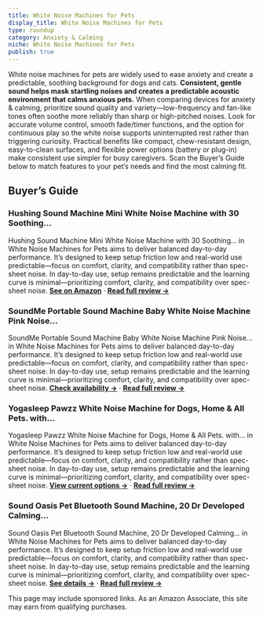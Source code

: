 ```yaml
---
title: White Noise Machines for Pets
display_title: White Noise Machines for Pets
type: roundup
category: Anxiety & Calming
niche: White Noise Machines for Pets
publish: true
---
```


<p>White noise machines for pets are widely used to ease anxiety and create a predictable, soothing background for dogs and cats. <strong>Consistent, gentle sound helps mask startling noises and creates a predictable acoustic environment that calms anxious pets.</strong> When comparing devices for anxiety &amp; calming, prioritize sound quality and variety&mdash;low-frequency and fan-like tones often soothe more reliably than sharp or high-pitched noises. Look for accurate volume control, smooth fade/timer functions, and the option for continuous play so the white noise supports uninterrupted rest rather than triggering curiosity. Practical benefits like compact, chew-resistant design, easy-to-clean surfaces, and flexible power options (battery or plug-in) make consistent use simpler for busy caregivers. Scan the Buyer’s Guide below to match features to your pet’s needs and find the most calming fit.</p>
<h2>Buyer’s Guide</h2>
<h3>Hushing Sound Machine Mini White Noise Machine with 30 Soothing…</h3>
<p>Hushing Sound Machine Mini White Noise Machine with 30 Soothing… in White Noise Machines for Pets aims to deliver balanced day-to-day performance. It’s designed to keep setup friction low and real-world use predictable&mdash;focus on comfort, clarity, and compatibility rather than spec-sheet noise. In day-to-day use, setup remains predictable and the learning curve is minimal&mdash;prioritizing comfort, clarity, and compatibility over spec-sheet noise. <a href="https://amzn.to/3KOhnnE" target="_blank" rel="nofollow sponsored noopener noopener" target="_blank"><strong>See on Amazon</strong></a> · <a href="/reviews/hushing-sound-machine-mini-white-noise-machine-with-30-soothing-sounds-7712d12c/"><strong>Read full review &rarr;</strong></a></p>
<h3>SoundMe Portable Sound Machine Baby White Noise Machine Pink Noise…</h3>
<p>SoundMe Portable Sound Machine Baby White Noise Machine Pink Noise… in White Noise Machines for Pets aims to deliver balanced day-to-day performance. It’s designed to keep setup friction low and real-world use predictable&mdash;focus on comfort, clarity, and compatibility rather than spec-sheet noise. In day-to-day use, setup remains predictable and the learning curve is minimal&mdash;prioritizing comfort, clarity, and compatibility over spec-sheet noise. <a href="https://amzn.to/3JaQOZ8" target="_blank" rel="nofollow sponsored noopener noopener" target="_blank"><strong>Check availability &rarr;</strong></a> · <a href="/reviews/soundme-portable-sound-machine-baby-white-noise-machine-pink-noise-mach-038dab32/"><strong>Read full review &rarr;</strong></a></p>
<h3>Yogasleep Pawzz White Noise Machine for Dogs, Home & All Pets. with…</h3>
<p>Yogasleep Pawzz White Noise Machine for Dogs, Home & All Pets. with… in White Noise Machines for Pets aims to deliver balanced day-to-day performance. It’s designed to keep setup friction low and real-world use predictable&mdash;focus on comfort, clarity, and compatibility rather than spec-sheet noise. In day-to-day use, setup remains predictable and the learning curve is minimal&mdash;prioritizing comfort, clarity, and compatibility over spec-sheet noise. <a href="https://amzn.to/47r8qJG" target="_blank" rel="nofollow sponsored noopener noopener" target="_blank"><strong>View current options &rarr;</strong></a> · <a href="/reviews/yogasleep-pawzz-white-noise-machine-for-dogs-home-all-pets-with-integra-30b3f2d4/"><strong>Read full review &rarr;</strong></a></p>
<h3>Sound Oasis Pet Bluetooth Sound Machine, 20 Dr Developed Calming…</h3>
<p>Sound Oasis Pet Bluetooth Sound Machine, 20 Dr Developed Calming… in White Noise Machines for Pets aims to deliver balanced day-to-day performance. It’s designed to keep setup friction low and real-world use predictable&mdash;focus on comfort, clarity, and compatibility rather than spec-sheet noise. In day-to-day use, setup remains predictable and the learning curve is minimal&mdash;prioritizing comfort, clarity, and compatibility over spec-sheet noise. <a href="https://amzn.to/46QpB7g" target="_blank" rel="nofollow sponsored noopener noopener" target="_blank"><strong>See details &rarr;</strong></a> · <a href="/reviews/sound-oasis-pet-bluetooth-sound-machine-20-dr-developed-calming-sounds-7c7a51ee/"><strong>Read full review &rarr;</strong></a></p>
<aside class="disclosure">This page may include sponsored links. As an Amazon Associate, this site may earn from qualifying purchases.</aside>
